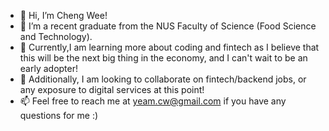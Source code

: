 - 👋 Hi, I’m Cheng Wee!
- 👀 I’m a recent graduate from the NUS Faculty of Science (Food Science and Technology).
- 🌱 Currently,I am learning more about coding and fintech as I believe that this will be the next big thing in the economy, and I can't wait to be an early adopter!
- 💞️ Additionally, I am looking to collaborate on fintech/backend jobs, or any exposure to digital services at this point!
- 📫 Feel free to reach me at yeam.cw@gmail.com if you have any questions for me :)

<!---
yeamcw/yeamcw is a ✨ special ✨ repository because its `README.md` (this file) appears on your GitHub profile.
You can click the Preview link to take a look at your changes.
--->
